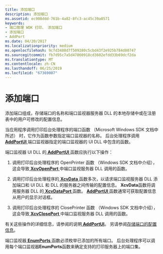 ```yaml
---
title: 添加端口
description: 添加端口
ms.assetid: ec908ddd-761b-4a82-8fc3-ac45c39a0571
keywords:
- 端口管理 WDK 打印、 添加端口
- 添加端口
- AddPort
ms.date: 04/20/2017
ms.localizationpriority: medium
ms.openlocfilehash: 9cfd3480d7f509280c5cbd43f2e925b784d80747
ms.sourcegitcommit: fb7d95c7a5d47860918cd3602efdd33b69dcf2da
ms.translationtype: MT
ms.contentlocale: zh-CN
ms.lasthandoff: 06/25/2019
ms.locfileid: "67369007"
---
```

# <a name="adding-a-port"></a>添加端口





添加端口组成，存储端口的名称和端口监视器服务器 DLL 的本地存储中或在注册表中的用户可修改的配置信息。

当应用程序调用打印后台处理程序的端口函数 （Microsoft Windows SDK 文档中所述） 时，它作为函数参数指定端口监视器的名称。 后台处理程序调用[ **AddPortUI** ](https://docs.microsoft.com/windows-hardware/drivers/ddi/content/winsplp/nf-winsplp-addportui)端口监视器指定的端口监视器的 UI DLL 中包含的函数。

端口监视器 UI DLL 的[ **AddPortUI** ](https://docs.microsoft.com/windows-hardware/drivers/ddi/content/winsplp/nf-winsplp-addportui)函数应执行以下操作：

1.  调用打印后台处理程序的 OpenPrinter 函数 （Windows SDK 文档中介绍），这会导致[ **XcvOpenPort** ](https://docs.microsoft.com/windows-hardware/drivers/ddi/content/winsplp/nf-winsplp-xcvopenport)中端口监视服务器 DLL 调用的函数。

2.  调用打印后台处理程序的[ **XcvData** ](https://docs.microsoft.com/previous-versions/ff564255(v=vs.85))函数多次，以请求端口监视服务器 DLL 添加端口和 UI DLL 和 DLL 的服务器之间传输的配置信息。 **XcvData**函数将调用服务器 DLL 的[ **XcvDataPort** ](https://docs.microsoft.com/windows-hardware/drivers/ddi/content/winsplp/nf-winsplp-xcvdataport)函数。 [ **AddPortUI** ](https://docs.microsoft.com/windows-hardware/drivers/ddi/content/winsplp/nf-winsplp-addportui)函数通常可获取配置信息从用户的显示对话框。

3.  调用打印后台处理程序的 ClosePrinter 函数 （Windows SDK 文档中介绍），这会导致[ **XcvClosePort** ](https://docs.microsoft.com/windows-hardware/drivers/ddi/content/winsplp/nf-winsplp-xcvcloseport)中端口监视服务器 DLL 调用的函数。

有关这些操作的详细信息，请参阅的说明[ **AddPortUI**](https://docs.microsoft.com/windows-hardware/drivers/ddi/content/winsplp/nf-winsplp-addportui)。 另请参阅[存储端口的配置信息](storing-port-configuration-information.md)。

端口监视器[ **EnumPorts** ](https://docs.microsoft.com/previous-versions/ff548754(v=vs.85))函数必须枚举已添加的所有端口。 后台处理程序可以调用每个端口监视器**EnumPorts**函数来确定支持的打印服务器上的端口集。

 

 




